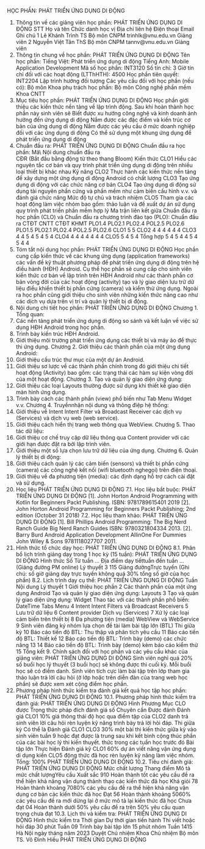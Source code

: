 HỌC PHẦN: PHÁT TRIỂN ỨNG DỤNG DI ĐỘNG
1. Thông tin về các giảng viên học phần: PHÁT TRIỂN ỨNG DỤNG DI ĐỘNG
STT Họ và tên Chức danh học vị Địa chỉ liên hệ Điện thoại Email Ghi chú 1 Lê Khánh Trình TS Bộ môn CNPM trinhlk\@vnu.edu.vn Giảng viên
2 Nguyễn Việt Tân ThS Bộ môn CNPM tannv\@vnu.edu.vn Giảng viên
2. Thông tin chung về học phần: PHÁT TRIỂN ỨNG DỤNG DI ĐỘNG Tên học phần: Tiếng Việt: Phát triển ứng dụng di động Tiếng Anh: Mobile Application Development Mã số học phần: INT3120 Số tín chỉ: 3 Giờ tín chỉ đối với các hoạt động (LTThHTH): 4500 Học phần tiên quyết: INT2204 Lập trình hướng đối tượng Các yêu cầu đối với học phần (nếu có): Bộ môn Khoa phụ trách học phần: Bộ môn Công nghệ phần mềm Khoa CNTT
3. Mục tiêu học phần: PHÁT TRIỂN ỨNG DỤNG DI ĐỘNG Học phần giới thiệu các kiến thức nền tảng về lập trình động. Sau khi hoàn thành học phần này sinh viên sẽ Biết được xu hướng công nghệ và kinh doanh ảnh hưởng đến ứng dụng di động Nắm được các đặc điểm và kiến trúc cơ bản của ứng dụng di động Nắm được các yêu cầu ở mức doanh nghiệp đối với các ứng dụng di động Có thể sử dụng một khung ứng dụng để phát triển ứng dụng di động
4. Chuẩn đầu ra: PHÁT TRIỂN ỨNG DỤNG DI ĐỘNG
Chuẩn đầu ra học phần: Mã\ Nội dung chuẩn đầu ra\
CĐR (Bắt đầu bằng động từ theo thang Bloom) Kiến thức
CLO1 Hiểu các nguyên tắc cơ bản và quy trình phát triển ứng dụng di động trên nhiều loại thiết bị khác nhau
Kỹ năng
CLO2 Thực hành các kiến thức nền tảng để xây dựng một ứng dụng di động Android có chất lượng
CLO3 Tạo ứng dụng di động với các chức năng cơ bản
CLO4 Tạo ứng dụng di động sử dụng tài nguyên phần cứng và phần mềm như cảm biến cấu hình v.v. và đánh giá chức năng
Mức độ tự chủ và trách nhiệm
CLO5 Tham gia các hoạt động làm việc nhóm bao gồm: thảo luận và đề xuất dự án sử dụng quy trình phát triển phần mềm hợp lý Ma trận liên kết giữa Chuẩn đầu ra học phần (CLO) và Chuẩn đầu ra
chương trình đào tạo (PLO):
Chuẩn đầu ra CTĐT CNTT CTĐT KHMT PLO1.4 PLO2.1 PLO2.4 POL2.5 PLO2.6 PLO1.5 PLO2.1 PLO2.4 POL2.5 PLO2.6
CLO1 5 5
CLO2 4 4 4 4 4 4
CLO3 4 4 5 4 5 4 5 4
CLO4 4 4 4 4 4 4 4
CLO5 5 4 5 4
Tổng hợp 5 4 5 4 4 5 4 5 4 4
5. Tóm tắt nội dung học phần: PHÁT TRIỂN ỨNG DỤNG DI ĐỘNG
Học phần cung cấp kiến thức về các khung ứng dụng (application
frameworks) các vấn đề kỹ thuật phương pháp để phát triển ứng dụng di
động trên hệ điều hành (HĐH) Android. Cụ thể học phần sẽ cung cấp cho
sinh viên kiến thức cơ bản về lập trình trên HĐH Android như các thành
phần cơ bản vòng đời của các hoạt động (activity) tạo và lý giao diện
lưu trữ dữ liệu điều khiển thiết bị phần cứng (camera) và kiểm thử ứng
dụng. Ngoài ra học phần cũng giới thiệu cho sinh viên những kiến thức
nâng cao như các dịch vụ dựa trên vị trí và quản lý thiết bị di động.
6. Nội dung chi tiết học phần: PHÁT TRIỂN ỨNG DỤNG DI ĐỘNG
Chương 1. Tổng quan:
1. Các nền tảng phát triển ứng dụng di động so sánh và kết luận về việc sử dụng HĐH Android trong học phần.
2. Trình bày kiến trúc HĐH Android.
3. Giới thiệu môi trường phát triển ứng dụng các thiết bị và máy ảo để thực thi ứng dụng.
Chương 2. Giới thiệu các thành phần của một ứng dụng Android:
1. Giới thiệu cấu trúc thư mục của một dự án Android.
2. Giới thiệu sơ lược về các thành phần chính trong đó giới thiệu chi tiết hoạt động (Activity) bao gồm: các trạng thái các hàm sự kiện vòng đời của một hoạt động.
Chương 3. Tạo và quản lý giao diện ứng dụng:
1. Giới thiệu các loại Layouts thường được sử dụng khi thiết kế giao diện màn hình ứng dụng.
2. Trình bày cách các thành phần (view) phổ biến như Tab Menu Widget v.v.
Chương 4. Truyềnnhận nội dung và thông điệp hệ thống:
1. Giới thiệu về Intent Intent Filter và Broadcast Receiver các dịch vụ (Services) và dịch vụ web (web service).
2. Giới thiệu cách hiển thị trang web thông qua WebView.
Chương 5. Thao tác dữ liệu:
1. Giới thiệu cơ chế truy cập dữ liệu thông qua Content provider với các giới hạn được đặt ra bởi lập trình viên.
2. Giới thiệu một số lựa chọn lưu trữ dữ liệu của ứng dụng.
Chương 6. Quản lý thiết bị di động:
1. Giới thiệu cách quản lý các cảm biến (sensors) và thiết bị phần cứng (camera) các công nghệ kết nối (wifi bluetooth nghegọi) trên điện thoại.
2. Giới thiệu về đa phương tiện (media): các định dạng hỗ trợ cách cài đặt và sử dụng.
7. Học liệu PHÁT TRIỂN ỨNG DỤNG DI ĐỘNG
7.1. Học liệu bắt buộc: PHÁT TRIỂN ỨNG DỤNG DI ĐỘNG \[1\]. John Horton Android Programming with Kotlin for Beginners Packt
Publishing. ISBN: 9781789615401 2019
\[2\]. John Horton Android Programming for Beginners Packt Publishing;
2nd edition (October 31 2018)
7.2. Học liệu tham khảo: PHÁT TRIỂN ỨNG DỤNG DI ĐỘNG \[1\]. Bill Phillips Android Programming: The Big Nerd Ranch Guide Big
Nerd Ranch Guides ISBN: 9780321804334 2013.
\[2\]. Barry Burd Android Application Development AllinOne For
Dummies John Wiley & Sons 9781118027707 2011.
8. Hình thức tổ chức dạy học: PHÁT TRIỂN ỨNG DỤNG DI ĐỘNG
8.1. Phân bổ lịch trình giảng dạy trong 1 học kỳ (15 tuần): PHÁT TRIỂN ỨNG DỤNG DI ĐỘNG Hình thức Số Từ tuần ... Địa điểm dạy tiếttuần đến tuần ... (Giảng đường PM online) Lý thuyết 3 115 Giảng đườngTrực tuyến (Ghi chú: số giờ giảng dạy trực tuyến không quá 30% tổng số giờ của học
phần)
8.2. Lịch trình dạy cụ thể: PHÁT TRIỂN ỨNG DỤNG DI ĐỘNG Tuần Nội dung Lý thuyết 1 Giới thiệu học phần 2 Các thành phần của một ứng dụng Android Tạo và quản lý giao diện ứng dụng: Layouts 3 Tạo và quản lý giao diện ứng dụng: Widget Thao tác với các thành phần phổ biến: DateTime Tabs Menu 4 Intent Intent Filters và Broadcast Receivers 5 Lưu trữ dữ liệu 6 Content provider Dịch vụ (Services) 7 Xử lý các loại cảm biến trên thiết bị 8 Đa phương tiện (media) WebView và WebService 9 Sinh viên đăng ký nhóm lựa chọn đề tài làm bài tập lớn (BTL) Thi giữa kỳ 10 Báo cáo tiến độ BTL: Thu thập và phân tích yêu cầu 11 Báo cáo tiến độ BTL: Thiết kế 12 Báo cáo tiến độ BTL: Trình bày (demo) các chức năng 13 14 Báo cáo tiến độ BTL: Trình bày (demo) kèm báo cáo kiểm thử 15 Tổng kết 9. Chính sách đối với học phần và các yêu cầu khác của giảng viên: PHÁT TRIỂN ỨNG DỤNG DI ĐỘNG Sinh viên nghỉ quá 20% số buổi học lý thuyết (3 buổi học) sẽ không được thi cuối kỳ. Mỗi buổi học sẽ có điểm danh. Sinh viên tích cực làm bài tập trên lớp tham gia thảo luận trả lời câu hỏi (ở lớp hoặc trên diễn đàn của trang web học phần) sẽ được xem xét cộng điểm học phần.
10. Phương pháp hình thức kiểm tra đánh giá kết quả học tập học phần: PHÁT TRIỂN ỨNG DỤNG DI ĐỘNG
10.1. Phương pháp hình thức kiểm tra đánh giá: PHÁT TRIỂN ỨNG DỤNG DI ĐỘNG Hình Phương Mục CLO được Trọng thức pháp đích đánh giá số Chuyên cần Được đánh Đánh giá CLO1 10% giá thông thái độ học qua điểm tập của CLO2 danh trả sinh viên lời câu hỏi rèn luyện kỹ năng trình bày trả lời hỏi đáp. Thi giữa kỳ Có thể là Đánh giá CLO1 CLO3 30% một bài thi kiến thức giữa kỳ vào sinh viên tuần 9 hoặc đạt được là trung sau khi kết bình cộng thúc phần của các bài học lý thi kiến thuyết. thức trong các tuần học trước đó Bài tập lớn Thực hiện Đánh giá kỹ CLO1 60% dự án viết năng vận ứng dụng di dụng kiến CLO5 động thức đã học rèn luyện kỹ năng làm việc nhóm. Tổng: 100% PHÁT TRIỂN ỨNG DỤNG DI ĐỘNG 10.2. Tiêu chí đánh giá: PHÁT TRIỂN ỨNG DỤNG DI ĐỘNG Mức chất lượng Thang điểm Mô tả mức chất lượngYêu cầu Xuất sắc 910 Hoàn thành tốt các yêu cầu đề ra thể hiện khả năng vận dụng thành thạo các kiến thức đã học
Khá giỏi 78 Hoàn thành khoảng 7080% các yêu cầu đề ra thể hiện khả năng vận dụng cơ bản các kiến thức đã học
Đạt 56 Hoàn thành khoảng 5060% các yêu cầu đề ra mới dừng lại ở mức mô tả lại kiến thức đã học
Chưa đạt 04 Hoàn thành dưới 50% yêu cầu đề ra trên 50% yêu cầu quan trọng chưa đạt
10.3. Lịch thi và kiểm tra: PHÁT TRIỂN ỨNG DỤNG DI ĐỘNG Hình thức kiểm tra Thời gian Dự thời gian tiến hành Thi viết hoặc hỏi đáp 30 phút Tuần 09
Trình bày bài tập lớn 15 phút nhóm Tuần 1415
Hà Nội ngày tháng năm 2023 Duyệt Chủ nhiệm Khoa Chủ nhiệm Bộ môn TS. Võ Đình Hiếu PHÁT TRIỂN ỨNG DỤNG DI ĐỘNG
